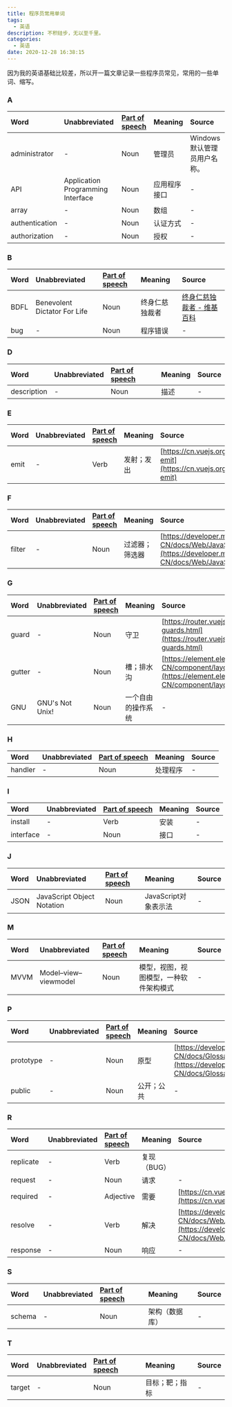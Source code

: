 ```yaml
---
title: 程序员常用单词
tags:
  - 英语
description: 不积硅步，无以至千里。
categories:
  - 英语
date: 2020-12-28 16:38:15
---
```



因为我的英语基础比较差，所以开一篇文章记录一些程序员常见，常用的一些单词、缩写。

### A

| Word | Unabbreviated | [Part of speech](https://en.wikipedia.org/wiki/Part_of_speech#Functional_classification) | Meaning | Source |
| :--- | :------------ | :------------- | :------ | :----- |
| administrator | - | Noun | 管理员 | Windows 默认管理员用户名称。 |
| API | Application Programming Interface | Noun | 应用程序接口 | - |
| array | - | Noun | 数组 | - |
| authentication | - | Noun | 认证方式 | - |
| authorization | - | Noun | 授权 | - |

### B

| Word | Unabbreviated | [Part of speech](https://en.wikipedia.org/wiki/Part_of_speech#Functional_classification) | Meaning | Source |
| :--- | :------------ | :------------- | :------ | :----- |
| BDFL | Benevolent Dictator For Life | Noun | 终身仁慈独裁者 | [终身仁慈独裁者 - 维基百科](https://zh.wikipedia.org/wiki/%E7%BB%88%E8%BA%AB%E4%BB%81%E6%85%88%E7%8B%AC%E8%A3%81%E8%80%85) |
| bug | - | Noun | 程序错误 | - |

### D

| Word | Unabbreviated | [Part of speech](https://en.wikipedia.org/wiki/Part_of_speech#Functional_classification) | Meaning | Source |
| :--- | :------------ | :------------- | :------ | :----- |
| description | - | Noun | 描述 | - |

### E

| Word | Unabbreviated | [Part of speech](https://en.wikipedia.org/wiki/Part_of_speech#Functional_classification) | Meaning | Source |
| :--- | :------------ | :------------- | :------ | :----- |
| emit | - | Verb | 发射；发出 | [https://cn.vuejs.org/v2/api/#vm-emit](https://cn.vuejs.org/v2/api/#vm-emit) |

### F

| Word | Unabbreviated | [Part of speech](https://en.wikipedia.org/wiki/Part_of_speech#Functional_classification) | Meaning | Source |
| :--- | :------------ | :------------- | :------ | :----- |
| filter | - | Noun | 过滤器；筛选器 | [https://developer.mozilla.org/zh-CN/docs/Web/JavaScript/Reference/Global_Objects/Array/filter](https://developer.mozilla.org/zh-CN/docs/Web/JavaScript/Reference/Global_Objects/Array/filter) |

### G

| Word | Unabbreviated | [Part of speech](https://en.wikipedia.org/wiki/Part_of_speech#Functional_classification) | Meaning | Source |
| :--- | :------------ | :------------- | :------ | :----- |
| guard | - | Noun | 守卫 | [https://router.vuejs.org/zh/guide/advanced/navigation-guards.html](https://router.vuejs.org/zh/guide/advanced/navigation-guards.html) |
| gutter | - | Noun | 槽；排水沟 | [https://element.eleme.cn/#/zh-CN/component/layout#row-attributes](https://element.eleme.cn/#/zh-CN/component/layout#row-attributes) |
| GNU | GNU's Not Unix! | Noun | 一个自由的操作系统 | - |

### H

| Word | Unabbreviated | [Part of speech](https://en.wikipedia.org/wiki/Part_of_speech#Functional_classification) | Meaning | Source |
| :--- | :------------ | :------------- | :------ | :----- |
| handler | - | Noun | 处理程序 | - |

### I

| Word | Unabbreviated | [Part of speech](https://en.wikipedia.org/wiki/Part_of_speech#Functional_classification) | Meaning | Source |
| :--- | :------------ | :------------- | :------ | :----- |
| install | - | Verb | 安装 | - |
| interface | - | Noun | 接口 | - |

### J

| Word | Unabbreviated | [Part of speech](https://en.wikipedia.org/wiki/Part_of_speech#Functional_classification) | Meaning | Source |
| :--- | :------------ | :------------- | :------ | :----- |
| JSON | JavaScript Object Notation | Noun | JavaScript对象表示法 | - |

### M

| Word | Unabbreviated | [Part of speech](https://en.wikipedia.org/wiki/Part_of_speech#Functional_classification) | Meaning | Source |
| :--- | :------------ | :------------- | :------ | :----- |
| MVVM | Model–view–viewmodel | Noun | 模型，视图，视图模型，一种软件架构模式 | - |

### P

| Word | Unabbreviated | [Part of speech](https://en.wikipedia.org/wiki/Part_of_speech#Functional_classification) | Meaning | Source |
| :--- | :------------ | :------------- | :------ | :----- |
| prototype | - | Noun | 原型 | [https://developer.mozilla.org/zh-CN/docs/Glossary/Prototype](https://developer.mozilla.org/zh-CN/docs/Glossary/Prototype) |
| public | - | Noun | 公开；公共 | - |

### R

| Word | Unabbreviated | [Part of speech](https://en.wikipedia.org/wiki/Part_of_speech#Functional_classification) | Meaning | Source |
| :--- | :------------ | :------------- | :------ | :----- |
| replicate | - | Verb | 复现（BUG） |  |
| request | - | Noun | 请求 | - |
| required | - | Adjective | 需要 | [https://cn.vuejs.org/v2/api/#props](https://cn.vuejs.org/v2/api/#props) |
| resolve | - | Verb | 解决 | [https://developer.mozilla.org/zh-CN/docs/Web/JavaScript/Reference/Global_Objects/Promise/resolve](https://developer.mozilla.org/zh-CN/docs/Web/JavaScript/Reference/Global_Objects/Promise/resolve) |
| response | - | Noun | 响应 | - |

### S

| Word | Unabbreviated | [Part of speech](https://en.wikipedia.org/wiki/Part_of_speech#Functional_classification) | Meaning | Source |
| :--- | :------------ | :------------- | :------ | :----- |
| schema | - | Noun | 架构（数据库） | - |

### T

| Word | Unabbreviated | [Part of speech](https://en.wikipedia.org/wiki/Part_of_speech#Functional_classification) | Meaning | Source |
| :--- | :------------ | :------------- | :------ | :----- |
| target | - | Noun | 目标；靶；指标 | - |
